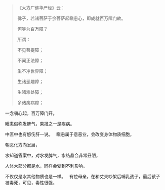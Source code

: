 > 《大方广佛华严经》云：
> 
>  佛子，若诸菩萨于余菩萨起瞋恚心，即成就百万障门故。
> 
> 何等为百万障？
> 
> 所谓：
> 
> 不见菩提障；
> 
> 不闻正法障；
> 
> 生不净世界障；
> 
> 生诸恶趣障；
> 
> 生诸难处障；
> 
> 多诸疾病障；

一念嗔心起，百万障门开，

瞋恚俗称发脾气，果报之一是疾病。

中医中也有怒伤肝一说。
&nbsp;
瞋恚属于意恶业，会改变身体物质细胞，

朝恶化方向发展，

水知道答案中，对水发脾气，水结晶会非常丑陋，

人体大部分都是水，同样会受到不利影响。

不仅仅是水其他物质也是一样。
&nbsp;
有位母亲，在和丈夫吵架后哺乳孩子，最后孩子被毒死，可见，毒性很强。